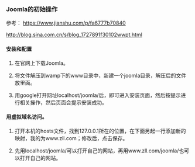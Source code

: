 ### Joomla的初始操作

参考：
https://www.jianshu.com/p/fa6777b70840

http://blog.sina.com.cn/s/blog_1727891f30102wwpt.html

#### 安装和配置

1. 在官网上下载Joomla。

2. 将文件解压到wamp下的www目录中，新建一个joomla目录，解压后的文件放里面。

3. 用google打开网址localhost/joomla/后，即可进入安装页面，然后按提示进行相关操作，然后页面会提示安装成功。

#### 用虚拟域名访问。

1. 打开本机的hosts文件，找到127.0.0.1所在的位置，在下面另起一行添加新的映射，我的为www.zll.com；修改后，点击保存。

2. 先用localhost/joomla/可以打开自己的网站，再用www.zll.com/joomla/也可以打开自己的网站。



